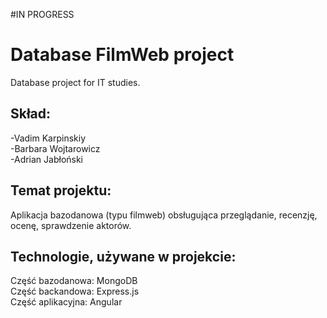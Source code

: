 #IN PROGRESS

# Database FilmWeb project
Database project for IT studies.

## Skład:
-Vadim Karpinskiy <br>
-Barbara Wojtarowicz <br>
-Adrian Jabłoński <br>

## Temat projektu:    
Aplikacja bazodanowa (typu filmweb) obsługująca przeglądanie, recenzję, ocenę, sprawdzenie aktorów.

## Technologie, używane w projekcie:
Część bazodanowa: MongoDB <br>
Część backandowa: Express.js <br>
Część aplikacyjna: Angular
